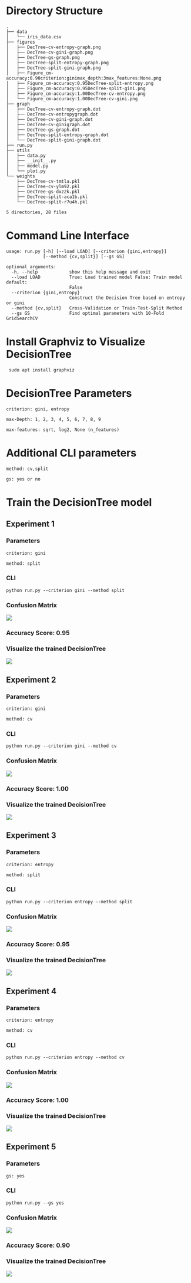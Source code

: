 # Directory Structure
```text
.
├── data
│   └── iris_data.csv
├── figures
│   ├── DecTree-cv-entropy-graph.png
│   ├── DecTree-cv-gini-graph.png
│   ├── DecTree-gs-graph.png
│   ├── DecTree-split-entropy-graph.png
│   ├── DecTree-split-gini-graph.png
│   ├── Figure_cm-accuracy:0.90criterion:ginimax_depth:3max_features:None.png
│   ├── Figure_cm-accuracy:0.95DecTree-split-entropy.png
│   ├── Figure_cm-accuracy:0.95DecTree-split-gini.png
│   ├── Figure_cm-accuracy:1.00DecTree-cv-entropy.png
│   └── Figure_cm-accuracy:1.00DecTree-cv-gini.png
├── graph
│   ├── DecTree-cv-entropy-graph.dot
│   ├── DecTree-cv-entropygraph.dot
│   ├── DecTree-cv-gini-graph.dot
│   ├── DecTree-cv-ginigraph.dot
│   ├── DecTree-gs-graph.dot
│   ├── DecTree-split-entropy-graph.dot
│   └── DecTree-split-gini-graph.dot
├── run.py
├── utils
│   ├── data.py
│   ├── __init__.py
│   ├── model.py
│   └── plot.py
└── weights
    ├── DecTree-cv-tmtla.pkl
    ├── DecTree-cv-ylm92.pkl
    ├── DecTree-gs-dxz2k.pkl
    ├── DecTree-split-aca1b.pkl
    └── DecTree-split-r7u4h.pkl

5 directories, 28 files
```

# Command Line Interface
```text
usage: run.py [-h] [--load LOAD] [--criterion {gini,entropy}]
              [--method {cv,split}] [--gs GS]

optional arguments:
  -h, --help            show this help message and exit
  --load LOAD           True: Load trained model False: Train model default:
                        False
  --criterion {gini,entropy}
                        Construct the Decision Tree based on entropy or gini
  --method {cv,split}   Cross-Validation or Train-Test-Split Method
  --gs GS               Find optimal parameters with 10-Fold GridSearchCV
```

# Install Graphviz to Visualize DecisionTree
```shell
 sudo apt install graphviz
 ```

# DecisionTree Parameters
```text
criterion: gini, entropy
```
```text
max-Depth: 1, 2, 3, 4, 5, 6, 7, 8, 9
```
```text
max-features: sqrt, log2, None (n_features)
```
# Additional CLI parameters
```text
method: cv,split
```
```text
gs: yes or no
```
# Train the DecisionTree model

## Experiment 1

### Parameters
```text
criterion: gini
```
```text
method: split
```
### CLI

```shell
python run.py --criterion gini --method split
```
### Confusion Matrix

![](figures/Figure_cm-accuracy:0.95DecTree-split-gini.png)

### Accuracy Score: 0.95

### Visualize the trained DecisionTree
![](figures/DecTree-split-gini-graph.png)


## Experiment 2

### Parameters
```text
criterion: gini
```
```text
method: cv
```
### CLI

```shell
python run.py --criterion gini --method cv
```
### Confusion Matrix

![](figures/Figure_cm-accuracy:1.00DecTree-cv-gini.png)

### Accuracy Score: 1.00

### Visualize the trained DecisionTree
![](figures/DecTree-cv-gini-graph.png)



## Experiment 3

### Parameters
```text
criterion: entropy
```
```text
method: split
```
### CLI

```shell
python run.py --criterion entropy --method split
```
### Confusion Matrix

![](figures/Figure_cm-accuracy:0.95DecTree-split-entropy.png)

### Accuracy Score: 0.95

### Visualize the trained DecisionTree
![](figures/DecTree-split-entropy-graph.png)


## Experiment 4

### Parameters
```text
criterion: entropy
```
```text
method: cv
```
### CLI

```shell
python run.py --criterion entropy --method cv
```
### Confusion Matrix

![](figures/Figure_cm-accuracy:1.00DecTree-cv-entropy.png)

### Accuracy Score: 1.00

### Visualize the trained DecisionTree
![](figures/DecTree-cv-entropy-graph.png)



##  Experiment 5

### Parameters
```text
gs: yes
```

### CLI

```shell
python run.py --gs yes
```
### Confusion Matrix

![](figures/Figure_cm-accuracy:0.90criterion:ginimax_depth:3max_features:None.png)

### Accuracy Score: 0.90

### Visualize the trained DecisionTree
![](figures/DecTree-gs-graph.png)





